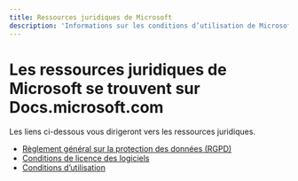 ```yaml
---
title: Ressources juridiques de Microsoft
description: 'Informations sur les conditions d’utilisation de Microsoft, le RGPD, la protection des renseignements, les conditions de licence des logiciels, etc.'
---
```




# <a name="microsoft-legal-resources-on-docsmicrosoftcom"></a>Les ressources juridiques de Microsoft se trouvent sur Docs.microsoft.com

Les liens ci-dessous vous dirigeront vers les ressources juridiques. 

- [Règlement général sur la protection des données (RGPD)](/legal/gdpr)
- [Conditions de licence des logiciels](information-protection/software-license-terms)
- [Conditions d’utilisation](/legal/termsofuse)
